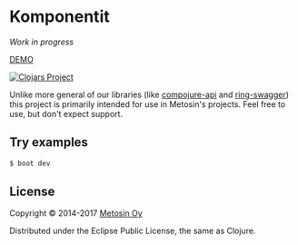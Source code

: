 # Komponentit

*Work in progress*

[DEMO](http://metosin.github.io/komponentit)

[![Clojars Project](http://clojars.org/metosin/komponentit/latest-version.svg)](http://clojars.org/metosin/komponentit)

Unlike more general of our libraries (like
[compojure-api](https://github.com/metosin/compojure-api) and
[ring-swagger](https://github.com/metosin/ring-swagger)) this project is
primarily intended for use in Metosin's projects. Feel free to use, but
don't expect support.

## Try examples

```sh
$ boot dev
```

## License

Copyright © 2014-2017 [Metosin Oy](http://www.metosin.fi)

Distributed under the Eclipse Public License, the same as Clojure.
